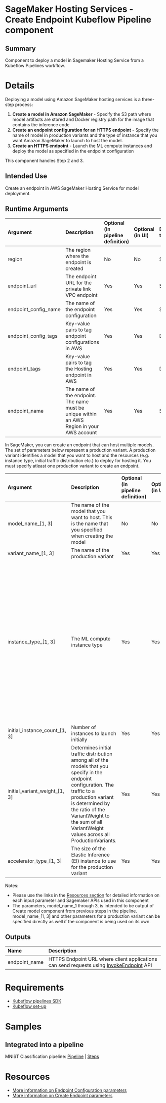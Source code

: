 # SageMaker Hosting Services - Create Endpoint Kubeflow Pipeline component
## Summary
Component to deploy a model in Sagemaker Hosting Service from a Kubeflow Pipelines workflow.

# Details
Deploying a model using Amazon SageMaker hosting services is a three-step process:

1. **Create a model in Amazon SageMaker** - Specify the S3 path where model artifacts are stored and Docker registry path for the image that contains the inference code 
2. **Create an endpoint configuration for an HTTPS endpoint** - Specify the name of model in production variants and the type of instance that you want Amazon SageMaker to launch to host the model.
3. **Create an HTTPS endpoint** - Launch the ML compute instances and deploy the model as specified in the endpoint configuration

This component handles Step 2 and 3.

## Intended Use
Create an endpoint in AWS SageMaker Hosting Service for model deployment.

## Runtime Arguments
Argument        | Description                 | Optional (in pipeline definition) | Optional (in UI) | Data type  | Accepted values | Default    |
:---            | :----------                 | :----------                       | :----------      | :----------| :----------     | :----------|
region | The region where the endpoint is created | No | No | String | | |
endpoint_url | The endpoint URL for the private link VPC endpoint | Yes | Yes | String | | |
endpoint_config_name | The name of the endpoint configuration | Yes | Yes | String | | |
endpoint_config_tags | Key-value pairs to tag endpoint configurations in AWS | Yes | Yes | Dict | | {} |
endpoint_tags | Key-value pairs to tag the Hosting endpoint in AWS | Yes | Yes | Dict | | {} |
endpoint_name | The name of the endpoint. The name must be unique within an AWS Region in your AWS account | Yes | Yes | String | | |

In SageMaker, you can create an endpoint that can host multiple models. The set of parameters below represent a production variant. A production variant identifies a model that you want to host and the resources (e.g. instance type, initial traffic distribution etc.) to deploy for hosting it. You must specify atleast one production variant to create an endpoint.

Argument        | Description                 | Optional (in pipeline definition) | Optional (in UI) | Data type  | Accepted values | Default    |
:---            | :----------                 | :----------                       | :----------      | :----------| :----------     | :----------|
model_name_[1, 3] | The name of the model that you want to host. This is the name that you specified when creating the model | No | No | String | | |
variant_name_[1, 3] | The name of the production variant | Yes | Yes | String | | variant_name_[1, 3] |
instance_type_[1, 3] | The ML compute instance type | Yes | Yes | String | ml.m4.xlarge, ml.m4.2xlarge, ml.m4.4xlarge, ml.m4.10xlarge, ml.m4.16xlarge, ml.m5.large, ml.m5.xlarge, ml.m5.2xlarge, ml.m5.4xlarge, ml.m5.12xlarge, ml.m5.24xlarge, ml.c4.xlarge, ml.c4.2xlarge, ml.c4.4xlarge, ml.c4.8xlarge, ml.p2.xlarge, ml.p2.8xlarge, ml.p2.16xlarge, ml.p3.2xlarge, ml.p3.8xlarge, ml.p3.16xlarge, ml.c5.xlarge, ml.c5.2xlarge, ml.c5.4xlarge, ml.c5.9xlarge, ml.c5.18xlarge | ml.m4.xlarge |
initial_instance_count_[1, 3] | Number of instances to launch initially | Yes | Yes | Integer | ≥ 1 | 1 |
initial_variant_weight_[1, 3] | Determines initial traffic distribution among all of the models that you specify in the endpoint configuration. The traffic to a production variant is determined by the ratio of the VariantWeight to the sum of all VariantWeight values across all ProductionVariants. | Yes | Yes | Float | Minimum value of 0 | |
accelerator_type_[1, 3] | The size of the Elastic Inference (EI) instance to use for the production variant | Yes | Yes | String| ml.eia1.medium, ml.eia1.large, ml.eia1.xlarge | |

Notes:
* Please use the links in the [Resources section](#Resources) for detailed information on each input parameter and Sagemaker APIs used in this component
* The parameters, model_name_1 through 3, is intended to be output of Create model component from previous steps in the pipeline. model_name_[1, 3] and other parameters for a production variant can be specified directly as well if the component is being used on its own.

## Outputs
Name | Description
:--- | :----------
endpoint_name | HTTPS Endpoint URL where client applications can send requests using [InvokeEndpoint](https://docs.aws.amazon.com/sagemaker/latest/APIReference/API_InvokeEndpoint.html) API

# Requirements
* [Kubeflow pipelines SDK](https://www.kubeflow.org/docs/pipelines/sdk/install-sdk/)
* [Kubeflow set-up](https://www.kubeflow.org/docs/aws/deploy/install-kubeflow/)

# Samples

## Integrated into a pipeline
MNIST Classification pipeline: [Pipeline](https://github.com/kubeflow/pipelines/blob/master/samples/contrib/aws-samples/mnist-kmeans-sagemaker/mnist-classification-pipeline.py) | [Steps](https://github.com/kubeflow/pipelines/blob/master/samples/contrib/aws-samples/mnist-kmeans-sagemaker/README.md)

# Resources
* [More information on Endpoint Configuration parameters](https://docs.aws.amazon.com/sagemaker/latest/APIReference/API_CreateEndpointConfig.html)
* [More information on Create Endpoint parameters](https://docs.aws.amazon.com/sagemaker/latest/APIReference/API_CreateEndpoint.html)